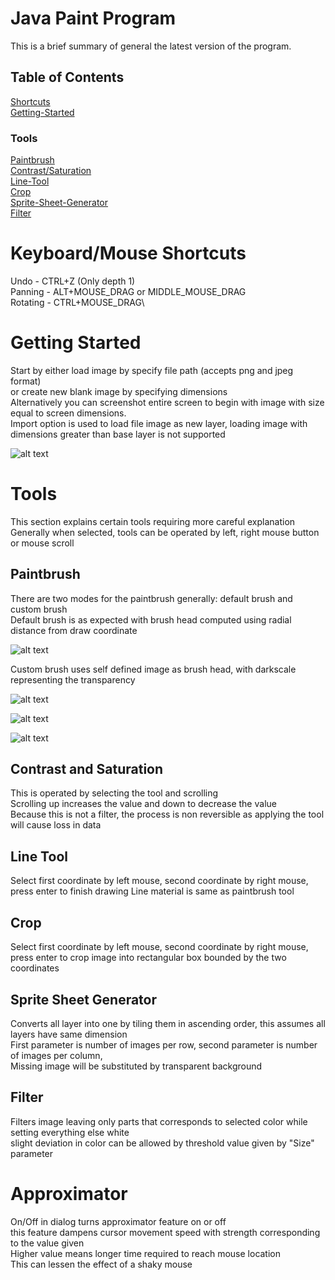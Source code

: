 # Java Paint Program
This is a brief summary of general the latest version of the program.

## Table of Contents
[Shortcuts](#keyboardmouse-shortcuts)\
[Getting-Started](#getting-started)
### Tools
[Paintbrush](#paintbrush)\
[Contrast/Saturation](#contrast-and-saturation)\
[Line-Tool](#line-tool)\
[Crop](#crop)\
[Sprite-Sheet-Generator](#sprite-sheet-generator)\
[Filter](#filter)

# Keyboard/Mouse Shortcuts
Undo - CTRL+Z (Only depth 1)\
Panning - ALT+MOUSE_DRAG or MIDDLE_MOUSE_DRAG\
Rotating - CTRL+MOUSE_DRAG\

# Getting Started
Start by either load image by specify file path (accepts png and jpeg format)\
or create new blank image by specifying dimensions\
Alternatively you can screenshot entire screen to begin with image with size equal to screen dimensions.\
Import option is used to load file image as new layer, loading image with dimensions greater than base layer is not supported


![alt text](./resources/Screenshot%202023-05-12%20115140.png "Load initial image")

# Tools
This section explains certain tools requiring more careful explanation\
Generally when selected, tools can be operated by left, right mouse button or mouse scroll
## Paintbrush
There are two modes for the paintbrush generally: default brush and custom brush\
Default brush is as expected with brush head computed using radial distance from draw coordinate


![alt text](./resources/Screenshot%202023-05-12%20121521.png "Default Brush")


Custom brush uses self defined image as brush head, with darkscale representing the transparency


![alt text](./resources/brushcreator.png "Brush Creator")

![alt text](./resources/brushselector.png "Brush Creator")

![alt text](./resources/customresult.png "Custom Brush")

## Contrast and Saturation
This is operated by selecting the tool and scrolling\
Scrolling up increases the value and down to decrease the value\
Because this is not a filter, the process is non reversible as applying the tool will cause loss in data

## Line Tool
Select first coordinate by left mouse, second coordinate by right mouse, press enter to finish drawing
Line material is same as paintbrush tool

## Crop
Select first coordinate by left mouse, second coordinate by right mouse,\
press enter to crop image into rectangular box bounded by the two coordinates

## Sprite Sheet Generator
Converts all layer into one by tiling them in ascending order, this assumes all layers have same dimension\
First parameter is number of images per row, second parameter is number of images per column,\
Missing image will be substituted by transparent background

## Filter
Filters image leaving only parts that corresponds to selected color while setting everything else white\
slight deviation in color can be allowed by threshold value given by "Size" parameter

# Approximator
On/Off in dialog turns approximator feature on or off\
this feature dampens cursor movement speed with strength corresponding to the value given\
Higher value means longer time required to reach mouse location\
This can lessen the effect of a shaky mouse
